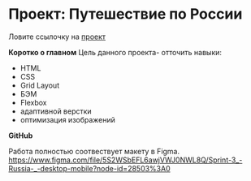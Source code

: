 # Проект: Путешествие по России
Ловите ссылочку на [проект](https://angelikusya.github.io/russian-travel/)

**Коротко о главном**
Цель данного проекта- отточить навыки:
- HTML
- CSS 
- Grid Layout
- БЭМ
- Flexbox 
- адаптивной верстки
- оптимизация изображений

**GitHub**
 
Работа полностью соотвествует макету в Figma. 
https://www.figma.com/file/5S2WSbEFL6awjVWJ0NWL8Q/Sprint-3_-Russia-_-desktop-mobile?node-id=28503%3A0




